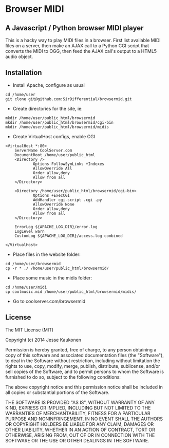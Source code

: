 # Browser MIDI
## A Javascript / Python browser MIDI player

This is a hacky way to play MIDI files in a browser. First list available MIDI files on a server, then make an AJAX call to a Python CGI script that converts the MIDI to OGG, then feed the AJAX call's output to a HTML5 audio object.

## Installation

* Install Apache, configure as usual

```
cd /home/user
git clone git@github.com:SirDifferential/browsermid.git
```

* Create directories for the site, ie:

```
mkdir /home/user/public_html/browsermid
mkdir /home/user/public_html/browsermid/cgi-bin
mkdir /home/user/public_html/browsermid/midis
``` 

* Create VirtualHost configs, enable CGI

```
<VirtualHost *:80>
    ServerName CoolServer.com
    DocumentRoot /home/user/public_html
    <Directory />
            Options FollowSymLinks +Indexes
            AllowOverride All
            Order allow,deny
            Allow from all
    </Directory>

    <Directory /home/user/public_html/browsermid/cgi-bin>
            Options +ExecCGI
            AddHandler cgi-script .cgi .py
            AllowOverride None
            Order allow,deny
            Allow from all
    </Directory>

    ErrorLog ${APACHE_LOG_DIR}/error.log
    LogLevel warn
    CustomLog ${APACHE_LOG_DIR}/access.log combined

</VirtualHost>
```

* Place files in the website folder:

```
cd /home/user/browsermid
cp -r * ./ /home/user/public_html/browsermid/
```

* Place some music in the midis folder:

```
cd /home/user/midi
cp coolmusic.mid /home/user/public_html/browsermid/midis/
```

* Go to coolserver.com/browsermid

## License

The MIT License (MIT)

Copyright (c) 2014 Jesse Kaukonen

Permission is hereby granted, free of charge, to any person obtaining a copy
of this software and associated documentation files (the "Software"), to deal
in the Software without restriction, including without limitation the rights
to use, copy, modify, merge, publish, distribute, sublicense, and/or sell
copies of the Software, and to permit persons to whom the Software is
furnished to do so, subject to the following conditions:

The above copyright notice and this permission notice shall be included in
all copies or substantial portions of the Software.

THE SOFTWARE IS PROVIDED "AS IS", WITHOUT WARRANTY OF ANY KIND, EXPRESS OR
IMPLIED, INCLUDING BUT NOT LIMITED TO THE WARRANTIES OF MERCHANTABILITY,
FITNESS FOR A PARTICULAR PURPOSE AND NONINFRINGEMENT. IN NO EVENT SHALL THE
AUTHORS OR COPYRIGHT HOLDERS BE LIABLE FOR ANY CLAIM, DAMAGES OR OTHER
LIABILITY, WHETHER IN AN ACTION OF CONTRACT, TORT OR OTHERWISE, ARISING FROM,
OUT OF OR IN CONNECTION WITH THE SOFTWARE OR THE USE OR OTHER DEALINGS IN
THE SOFTWARE.


